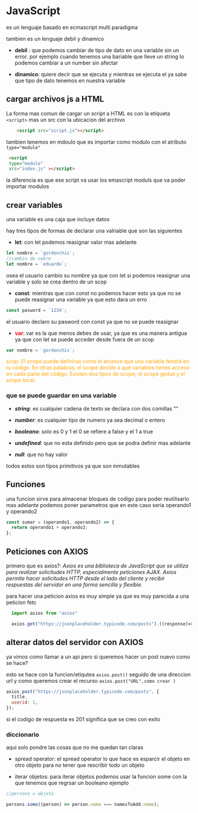 # JavaScript

es un lenguaje basado en ecmascript multi paradigma

tambien es un lenguaje debil y dinamico

- **debil** : que podemos cambiar de tipo de dato en una variable sin un error.
  por ejemplo cuando tenemos una bariable que lleve un string lo podemos cambiar a un number sin afectar

- **dinamico**: quiere decir que se ejecuta y mientras se ejecuta el ya sabe que tipo de dato tenemos en nuestra variable

## cargar archivos js a HTML

La forma mas comun de cargar un script a HTML es con la etiqueta `<script>` mas un src con la ubicacion del archivo

```HTML
    <script src="script.js"></script>
```

tambien tenemos en mdoulo que es importar como modulo con el atributo `type="module"`

```HTML
 <script
 type="module"
 src="index.js" ></script>
```

la diferencia es que ese script va usar los emascript moduls que va poder importar modulos

## crear variables

una variable es una caja que incluye datos

hay tres tipos de formas de declarar una valriable que son las siguientes

- **let**: con let podemos reasignar valor mas adelante

```javascript
let nombre = `gordonchis`;
//cambio de nobre
let nombre = `eduardo`;
```

osea el usuario cambio su nombre ya que con let si podemos reasignar una variable y solo se crea dentro de un scop

- **const**: mientras que con const no podemos hacer esto ya que no se puede reasignar una variable ya que esto dara un erro

```javascript
const pasword = `1234`;
```

el usuario declaro su pasword con const ya que no se puede reasignar

- <FONT color="red">**var**</FONT>: var es la que menos debes de usar, ya que es una manera antigua ya que con let se puede acceder desde fuera de un scop

```javascript
var nombre = `gordonchis`;
```

<FONT color="orange">scop: El scope puede definirse como el alcance que una variable tendrá en tu código. En otras palabras, el scope decide a qué variables tienes acceso en cada parte del código. Existen dos tipos de scope, el scope global y el scope local. </FONT>

### que se puede guardar en una variable

- **_string_**: es cualquier cadena de texto se declara con dos comillas ""

- **_number_**: es cualquier tipo de numero ya sea decimal o entero

- **_booleano_**: solo es 0 y 1 el 0 se refiere a false y el 1 a true

- **_undefined_**: que no esta definido pero que se podra definir mas adelante

- **_null_**: que no hay valor

todos estos son tipos primitivos ya que son inmutables

## Funciones

una funcion sirve para almacenar bloques de codigo para poder reutilisarlo mas adelante podemos poner parametros que en este caso seria operando1 y operando2

```javascript
const sumar = (operando1, operando2) => {
  return operando1 + operando2;
};
```

## Peticiones con AXIOS

primero que es axios?: _Axios es una biblioteca de JavaScript que se utiliza para realizar solicitudes HTTP, especialmente peticiones AJAX. Axios permite hacer solicitudes HTTP desde el lado del cliente y recibir respuestas del servidor en una forma sencilla y flexible._

para hacer una peticion axios es muy simple ya que es muy parecida a una peticion fetc

```javascript
  import axios from "axios"

  axios.get("https://jsonplaceholder.typicode.com/posts").((response)=> console.log(response.data))//a diferencia de fetch axios combierte la data automaticamente a json
```

## alterar datos del servidor con AXIOS

ya vimos como llamar a un api pero si queremos hacer un post nuevo como se hace?

esto se hace con la funcion/etiqutea `axios.post()` seguido de una direccion url y como queremos crear el recurso `axios.post("URL",como crear )`

```javascript
axios.post("https://jsonplaceholder.typicode.com/posts", {
  title,
  userid: 1,
});
```

si el codigo de respuesta es 201 significa que se creo con exito

### diccionario

aqui solo pondre las cosas que no me quedan tan claras

- spread operator: el spread operator lo que hace es esparcir el objeto en otro objeto para no tener que rescribir todo un objeto

- iterar objetos: para iterar objetos podemos usar la funcion some con la que tenemos que regrsar un booleano ejemplo

```javascript
//persons = objeto

persons.some((person) => person.name === namesToAdd.name);
```
